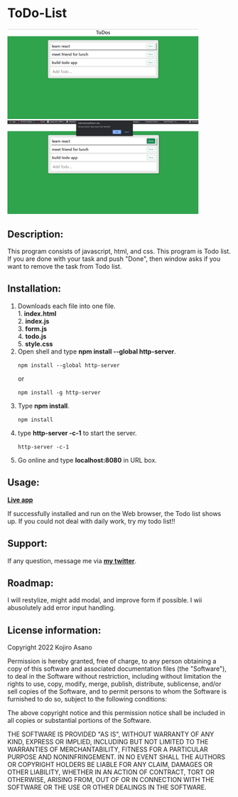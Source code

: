# ToDo-List
<div>
<img src="Todo_list1.png" width='430'/>
<img src="Todo_list2.png" width='430'/>
</div>

## Description:
  This program consists of javascript, html, and css.
  This program is Todo list. If you are done with your task and push "Done", then window asks if you want to remove the task from Todo list.

## Installation:
  1. Downloads each file into one file. <br>
    1. **index.html** <br>
    2. **index.js** <br>
    3. **form.js** <br>
    4. **todo.js** <br>
    5. **style.css** <br>
  3. Open shell and type **npm install --global http-server**.
     ```console
     npm install --global http-server
     ```
     or
     ```console
     npm install -g http-server
     ```
  4. Type **npm install**.
     ```console
     npm install
     ```
  5. type **http-server -c-1** to start the server.
     ```console
     http-server -c-1
     ```
  6. Go online and type **localhost:8080** in URL box.

  
## Usage:
**[Live app](https://kojiroasano.github.io/ToDo-List/)**
  <p>If successfully installed and run on the Web browser, the Todo list shows up. If you could not deal with daily work, try my todo list!!</p>
  
## Support:
  If any question, message me via **[my twitter](https://twitter.com/Kojiro38895598)**.
  
## Roadmap:
  I will restylize, might add modal, and improve form if possible.
  I wii abusolutely add error input handling.
  
## License information: 
Copyright 2022 Kojiro Asano

Permission is hereby granted, free of charge, to any person obtaining a copy of this software and associated documentation files (the "Software"), to deal in the Software without restriction, including without limitation the rights to use, copy, modify, merge, publish, distribute, sublicense, and/or sell copies of the Software, and to permit persons to whom the Software is furnished to do so, subject to the following conditions:

The above copyright notice and this permission notice shall be included in all copies or substantial portions of the Software.

THE SOFTWARE IS PROVIDED "AS IS", WITHOUT WARRANTY OF ANY KIND, EXPRESS OR IMPLIED, INCLUDING BUT NOT LIMITED TO THE WARRANTIES OF MERCHANTABILITY, FITNESS FOR A PARTICULAR PURPOSE AND NONINFRINGEMENT. IN NO EVENT SHALL THE AUTHORS OR COPYRIGHT HOLDERS BE LIABLE FOR ANY CLAIM, DAMAGES OR OTHER LIABILITY, WHETHER IN AN ACTION OF CONTRACT, TORT OR OTHERWISE, ARISING FROM, OUT OF OR IN CONNECTION WITH THE SOFTWARE OR THE USE OR OTHER DEALINGS IN THE SOFTWARE.
